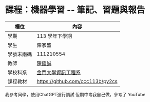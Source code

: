# 課程：機器學習 --  筆記、習題與報告

欄位 | 內容
-----|--------
學期 | 113 學年下學期
學生 |  陳家盛
學號末兩碼 | 111210554
教師 | [陳鍾誠](https://www.nqu.edu.tw/educsie/index.php?act=blog&code=list&ids=4)
學校科系 | [金門大學資訊工程系](https://www.nqu.edu.tw/educsie/index.php)
課程教材 | https://github.com/ccc113b/py2cs


我參考同學，使用ChatGPT進行調試
但期中考我自己做，參考了 YouTube
